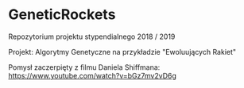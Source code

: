 # GeneticRockets

Repozytorium projektu stypendialnego 2018 / 2019

Projekt: Algorytmy Genetyczne na przykładzie "Ewoluujących Rakiet"

Pomysł zaczerpięty z filmu Daniela Shiffmana: https://www.youtube.com/watch?v=bGz7mv2vD6g
